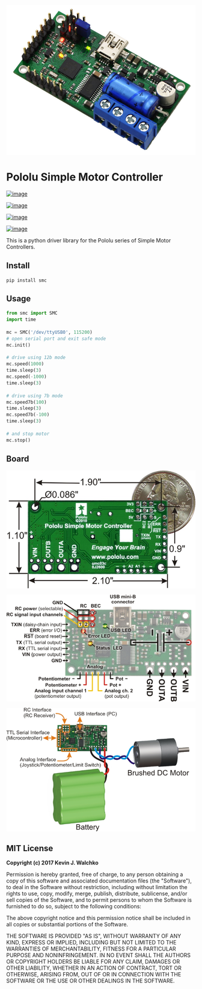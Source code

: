![](https://raw.githubusercontent.com/MomsFriendlyRobotCompany/smc/master/docs/pics/smc.jpg)

# Pololu Simple Motor Controller

[![image](https://travis-ci.org/MomsFriendlyRobotCompany/smc.svg?branch=master)](https://travis-ci.org/MomsFriendlyRobotCompany/smc)

[![image](https://img.shields.io/pypi/v/smc.svg)](https://github.com/MomsFriendlyRobotCompany/smc)

[![image](https://img.shields.io/pypi/l/smc.svg)](https://github.com/MomsFriendlyRobotCompany/smc)

[![image](https://img.shields.io/pypi/pyversions/smc.svg)](https://pypi.python.org/pypi/smc/)

This is a python driver library for the Pololu series of Simple Motor
Controllers.

## Install

    pip install smc

## Usage

``` python
from smc import SMC
import time

mc = SMC('/dev/ttyUSB0', 115200)
# open serial port and exit safe mode
mc.init()

# drive using 12b mode
mc.speed(1000)
time.sleep(3)
mc.speed(-1000)
time.sleep(3)

# drive using 7b mode
mc.speed7b(100)
time.sleep(3)
mc.speed7b(-100)
time.sleep(3)

# and stop motor
mc.stop()
```

## Board

![](https://raw.githubusercontent.com/MomsFriendlyRobotCompany/smc/master/docs/pics/smc-back.jpg)

![](https://raw.githubusercontent.com/MomsFriendlyRobotCompany/smc/master/docs/pics/smc-io.jpg)

![](https://raw.githubusercontent.com/MomsFriendlyRobotCompany/smc/master/docs/pics/smc-wiring.jpg)

## MIT License

**Copyright (c) 2017 Kevin J. Walchko**

Permission is hereby granted, free of charge, to any person obtaining a
copy of this software and associated documentation files (the
"Software"), to deal in the Software without restriction, including
without limitation the rights to use, copy, modify, merge, publish,
distribute, sublicense, and/or sell copies of the Software, and to
permit persons to whom the Software is furnished to do so, subject to
the following conditions:

The above copyright notice and this permission notice shall be included
in all copies or substantial portions of the Software.

THE SOFTWARE IS PROVIDED "AS IS", WITHOUT WARRANTY OF ANY KIND, EXPRESS
OR IMPLIED, INCLUDING BUT NOT LIMITED TO THE WARRANTIES OF
MERCHANTABILITY, FITNESS FOR A PARTICULAR PURPOSE AND NONINFRINGEMENT.
IN NO EVENT SHALL THE AUTHORS OR COPYRIGHT HOLDERS BE LIABLE FOR ANY
CLAIM, DAMAGES OR OTHER LIABILITY, WHETHER IN AN ACTION OF CONTRACT,
TORT OR OTHERWISE, ARISING FROM, OUT OF OR IN CONNECTION WITH THE
SOFTWARE OR THE USE OR OTHER DEALINGS IN THE SOFTWARE.
